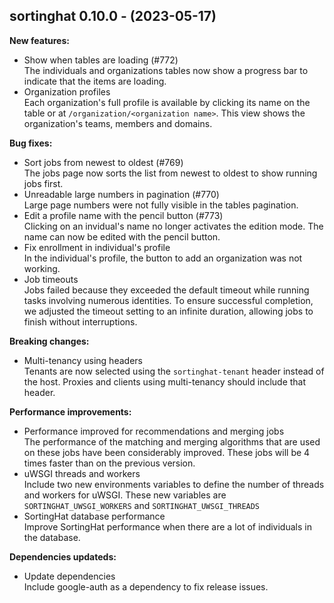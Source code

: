## sortinghat 0.10.0 - (2023-05-17)

**New features:**

 * Show when tables are loading (#772)\
   The individuals and organizations tables now show a progress bar to
   indicate that the items are loading.
 * Organization profiles\
   Each organization's full profile is available by clicking its name on
   the table or at `/organization/<organization name>`. This view shows
   the organization's teams, members and domains.

**Bug fixes:**

 * Sort jobs from newest to oldest (#769)\
   The jobs page now sorts the list from newest to oldest to show running
   jobs first.
 * Unreadable large numbers in pagination (#770)\
   Large page numbers were not fully visible in the tables pagination.
 * Edit a profile name with the pencil button (#773)\
   Clicking on an invidual's name no longer activates the edition mode.
   The name can now be edited with the pencil button.
 * Fix enrollment in individual's profile\
   In the individual's profile, the button to add an organization was not
   working.
 * Job timeouts\
   Jobs failed because they exceeded the default timeout while running
   tasks involving numerous identities. To ensure successful completion,
   we adjusted the timeout setting to an infinite duration, allowing jobs
   to finish without interruptions.

**Breaking changes:**

 * Multi-tenancy using headers\
   Tenants are now selected using the `sortinghat-tenant` header instead
   of the host. Proxies and clients using multi-tenancy should include
   that header.

**Performance improvements:**

 * Performance improved for recommendations and merging jobs\
   The performance of the matching and merging algorithms that are used
   on these jobs have been considerably improved. These jobs will be 4
   times faster than on the previous version.
 * uWSGI threads and workers\
   Include two new environments variables to define the number of threads
   and workers for uWSGI. These new variables are
   `SORTINGHAT_UWSGI_WORKERS` and `SORTINGHAT_UWSGI_THREADS`
 * SortingHat database performance\
   Improve SortingHat performance when there are a lot of individuals in
   the database.

**Dependencies updateds:**

 * Update dependencies\
   Include google-auth as a dependency to fix release issues.


